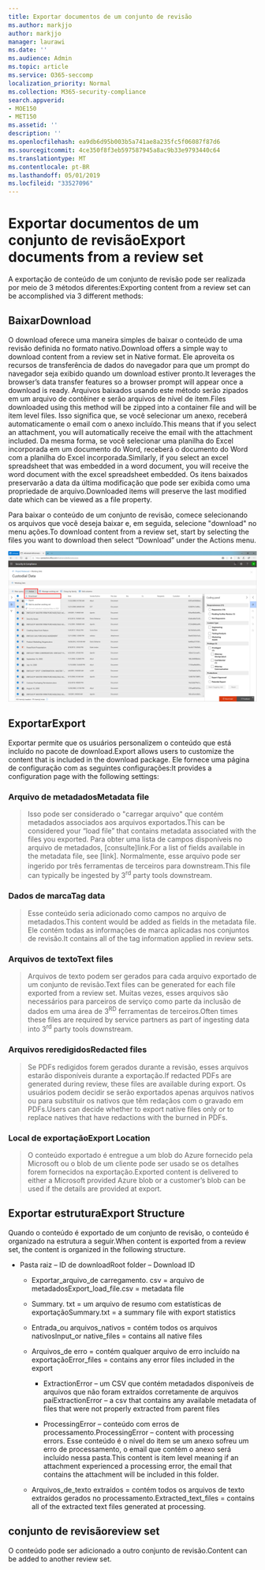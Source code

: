 ```yaml
---
title: Exportar documentos de um conjunto de revisão
ms.author: markjjo
author: markjjo
manager: laurawi
ms.date: ''
ms.audience: Admin
ms.topic: article
ms.service: O365-seccomp
localization_priority: Normal
ms.collection: M365-security-compliance
search.appverid:
- MOE150
- MET150
ms.assetid: ''
description: ''
ms.openlocfilehash: ea9db6d95b003b5a741ae8a235fc5f06087f87d6
ms.sourcegitcommit: 4ce350f8f3eb597587945a8ac9b33e9793440c64
ms.translationtype: MT
ms.contentlocale: pt-BR
ms.lasthandoff: 05/01/2019
ms.locfileid: "33527096"
---
```

# <a name="export-documents-from-a-review-set"></a><span data-ttu-id="1fba3-102">Exportar documentos de um conjunto de revisão</span><span class="sxs-lookup"><span data-stu-id="1fba3-102">Export documents from a review set</span></span>

<span data-ttu-id="1fba3-103">A exportação de conteúdo de um conjunto de revisão pode ser realizada por meio de 3 métodos diferentes:</span><span class="sxs-lookup"><span data-stu-id="1fba3-103">Exporting content from a review set can be accomplished via 3 different methods:</span></span>

## <a name="download"></a><span data-ttu-id="1fba3-104">Baixar</span><span class="sxs-lookup"><span data-stu-id="1fba3-104">Download</span></span>

<span data-ttu-id="1fba3-105">O download oferece uma maneira simples de baixar o conteúdo de uma revisão definida no formato nativo.</span><span class="sxs-lookup"><span data-stu-id="1fba3-105">Download offers a simple way to download content from a review set in Native format.</span></span> <span data-ttu-id="1fba3-106">Ele aproveita os recursos de transferência de dados do navegador para que um prompt do navegador seja exibido quando um download estiver pronto.</span><span class="sxs-lookup"><span data-stu-id="1fba3-106">It leverages the browser’s data transfer features so a browser prompt will appear once a download is ready.</span></span> <span data-ttu-id="1fba3-107">Arquivos baixados usando este método serão zipados em um arquivo de contêiner e serão arquivos de nível de item.</span><span class="sxs-lookup"><span data-stu-id="1fba3-107">Files downloaded using this method will be zipped into a container file and will be item level files.</span></span> <span data-ttu-id="1fba3-108">Isso significa que, se você selecionar um anexo, receberá automaticamente o email com o anexo incluído.</span><span class="sxs-lookup"><span data-stu-id="1fba3-108">This means that if you select an attachment, you will automatically receive the email with the attachment included.</span></span> <span data-ttu-id="1fba3-109">Da mesma forma, se você selecionar uma planilha do Excel incorporada em um documento do Word, receberá o documento do Word com a planilha do Excel incorporada.</span><span class="sxs-lookup"><span data-stu-id="1fba3-109">Similarly, if you select an excel spreadsheet that was embedded in a word document, you will receive the word document with the excel spreadsheet embedded.</span></span> <span data-ttu-id="1fba3-110">Os itens baixados preservarão a data da última modificação que pode ser exibida como uma propriedade de arquivo.</span><span class="sxs-lookup"><span data-stu-id="1fba3-110">Downloaded items will preserve the last modified date which can be viewed as a file property.</span></span>

<span data-ttu-id="1fba3-111">Para baixar o conteúdo de um conjunto de revisão, comece selecionando os arquivos que você deseja baixar e, em seguida, selecione "download" no menu ações.</span><span class="sxs-lookup"><span data-stu-id="1fba3-111">To download content from a review set, start by selecting the files you want to download then select “Download” under the Actions menu.</span></span>

![Captura de tela de uma descrição de computador gerada automaticamente](../media/eDiscoDownload.png)

## <a name="export"></a><span data-ttu-id="1fba3-113">Exportar</span><span class="sxs-lookup"><span data-stu-id="1fba3-113">Export</span></span>

<span data-ttu-id="1fba3-114">Exportar permite que os usuários personalizem o conteúdo que está incluído no pacote de download.</span><span class="sxs-lookup"><span data-stu-id="1fba3-114">Export allows users to customize the content that is included in the download package.</span></span> <span data-ttu-id="1fba3-115">Ele fornece uma página de configuração com as seguintes configurações:</span><span class="sxs-lookup"><span data-stu-id="1fba3-115">It provides a configuration page with the following settings:</span></span>

### <a name="metadata-file"></a><span data-ttu-id="1fba3-116">Arquivo de metadados</span><span class="sxs-lookup"><span data-stu-id="1fba3-116">Metadata file</span></span>

> <span data-ttu-id="1fba3-117">Isso pode ser considerado o "carregar arquivo" que contém metadados associados aos arquivos exportados.</span><span class="sxs-lookup"><span data-stu-id="1fba3-117">This can be considered your “load file” that contains metadata associated with the files you exported.</span></span> <span data-ttu-id="1fba3-118">Para obter uma lista de campos disponíveis no arquivo de metadados, \[consulte\]link.</span><span class="sxs-lookup"><span data-stu-id="1fba3-118">For a list of fields available in the metadata file, see \[link\].</span></span> <span data-ttu-id="1fba3-119">Normalmente, esse arquivo pode ser ingerido<sup></sup> por três ferramentas de terceiros para downstream.</span><span class="sxs-lookup"><span data-stu-id="1fba3-119">This file can typically be ingested by 3<sup>rd</sup> party tools downstream.</span></span>

### <a name="tag-data"></a><span data-ttu-id="1fba3-120">Dados de marca</span><span class="sxs-lookup"><span data-stu-id="1fba3-120">Tag data</span></span>

> <span data-ttu-id="1fba3-121">Esse conteúdo seria adicionado como campos no arquivo de metadados.</span><span class="sxs-lookup"><span data-stu-id="1fba3-121">This content would be added as fields in the metadata file.</span></span> <span data-ttu-id="1fba3-122">Ele contém todas as informações de marca aplicadas nos conjuntos de revisão.</span><span class="sxs-lookup"><span data-stu-id="1fba3-122">It contains all of the tag information applied in review sets.</span></span>

### <a name="text-files"></a><span data-ttu-id="1fba3-123">Arquivos de texto</span><span class="sxs-lookup"><span data-stu-id="1fba3-123">Text files</span></span>

> <span data-ttu-id="1fba3-124">Arquivos de texto podem ser gerados para cada arquivo exportado de um conjunto de revisão.</span><span class="sxs-lookup"><span data-stu-id="1fba3-124">Text files can be generated for each file exported from a review set.</span></span> <span data-ttu-id="1fba3-125">Muitas vezes, esses arquivos são necessários para parceiros de serviço como parte da inclusão de dados em uma área de 3<sup>RD</sup> ferramentas de terceiros.</span><span class="sxs-lookup"><span data-stu-id="1fba3-125">Often times these files are required by service partners as part of ingesting data into 3<sup>rd</sup> party tools downstream.</span></span>

### <a name="redacted-files"></a><span data-ttu-id="1fba3-126">Arquivos reredigidos</span><span class="sxs-lookup"><span data-stu-id="1fba3-126">Redacted files</span></span>

> <span data-ttu-id="1fba3-127">Se PDFs redigidos forem gerados durante a revisão, esses arquivos estarão disponíveis durante a exportação.</span><span class="sxs-lookup"><span data-stu-id="1fba3-127">If redacted PDFs are generated during review, these files are available during export.</span></span> <span data-ttu-id="1fba3-128">Os usuários podem decidir se serão exportados apenas arquivos nativos ou para substituir os nativos que têm redaçãos com o gravado em PDFs.</span><span class="sxs-lookup"><span data-stu-id="1fba3-128">Users can decide whether to export native files only or to replace natives that have redactions with the burned in PDFs.</span></span>

### <a name="export-location"></a><span data-ttu-id="1fba3-129">Local de exportação</span><span class="sxs-lookup"><span data-stu-id="1fba3-129">Export Location</span></span>

> <span data-ttu-id="1fba3-130">O conteúdo exportado é entregue a um blob do Azure fornecido pela Microsoft ou o blob de um cliente pode ser usado se os detalhes forem fornecidos na exportação.</span><span class="sxs-lookup"><span data-stu-id="1fba3-130">Exported content is delivered to either a Microsoft provided Azure blob or a customer’s blob can be used if the details are provided at export.</span></span>

## <a name="export-structure"></a><span data-ttu-id="1fba3-131">Exportar estrutura</span><span class="sxs-lookup"><span data-stu-id="1fba3-131">Export Structure</span></span>

<span data-ttu-id="1fba3-132">Quando o conteúdo é exportado de um conjunto de revisão, o conteúdo é organizado na estrutura a seguir.</span><span class="sxs-lookup"><span data-stu-id="1fba3-132">When content is exported from a review set, the content is organized in the following structure.</span></span>

  - <span data-ttu-id="1fba3-133">Pasta raiz – ID de download</span><span class="sxs-lookup"><span data-stu-id="1fba3-133">Root folder – Download ID</span></span>
    
      - <span data-ttu-id="1fba3-134">Exportar\_arquivo\_de carregamento. csv = arquivo de metadados</span><span class="sxs-lookup"><span data-stu-id="1fba3-134">Export\_load\_file.csv = metadata file</span></span>
    
      - <span data-ttu-id="1fba3-135">Summary. txt = um arquivo de resumo com estatísticas de exportação</span><span class="sxs-lookup"><span data-stu-id="1fba3-135">Summary.txt = a summary file with export statistics</span></span>
    
      - <span data-ttu-id="1fba3-136">Entrada\_ou arquivos\_nativos = contém todos os arquivos nativos</span><span class="sxs-lookup"><span data-stu-id="1fba3-136">Input\_or native\_files = contains all native files</span></span>
    
      - <span data-ttu-id="1fba3-137">Arquivos\_de erro = contém qualquer arquivo de erro incluído na exportação</span><span class="sxs-lookup"><span data-stu-id="1fba3-137">Error\_files = contains any error files included in the export</span></span>
        
          - <span data-ttu-id="1fba3-138">ExtractionError – um CSV que contém metadados disponíveis de arquivos que não foram extraídos corretamente de arquivos pai</span><span class="sxs-lookup"><span data-stu-id="1fba3-138">ExtractionError – a csv that contains any available metadata of files that were not properly extracted from parent files</span></span>
        
          - <span data-ttu-id="1fba3-139">ProcessingError – conteúdo com erros de processamento.</span><span class="sxs-lookup"><span data-stu-id="1fba3-139">ProcessingError – content with processing errors.</span></span> <span data-ttu-id="1fba3-140">Esse conteúdo é o nível do item se um anexo sofreu um erro de processamento, o email que contém o anexo será incluído nessa pasta.</span><span class="sxs-lookup"><span data-stu-id="1fba3-140">This content is item level meaning if an attachment experienced a processing error, the email that contains the attachment will be included in this folder.</span></span>
    
      - <span data-ttu-id="1fba3-141">Arquivos\_de\_texto extraídos = contém todos os arquivos de texto extraídos gerados no processamento.</span><span class="sxs-lookup"><span data-stu-id="1fba3-141">Extracted\_text\_files = contains all of the extracted text files generated at processing.</span></span>

## <a name="review-set"></a><span data-ttu-id="1fba3-142">conjunto de revisão</span><span class="sxs-lookup"><span data-stu-id="1fba3-142">review set</span></span>

<span data-ttu-id="1fba3-143">O conteúdo pode ser adicionado a outro conjunto de revisão.</span><span class="sxs-lookup"><span data-stu-id="1fba3-143">Content can be added to another review set.</span></span>